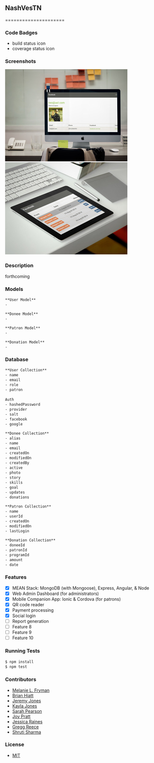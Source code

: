 ## NashVesTN
=====================
### Code Badges
- build status icon
- coverage status icon

### Screenshots
![Image1](https://raw.githubusercontent.com/banjeremy/nashvestn-server/master/docs/screenshots/one.jpg)
![Image2](https://raw.githubusercontent.com/banjeremy/nashvestn-server/master/docs/screenshots/two.jpg)

### Description
forthcoming

### Models
```
**User Model**
-
```

```
**Donee Model**
-
```

```
**Patron Model**
-
```

```
**Donation Model**
-
```

### Database
```
**User Collection**
- name
- email
- role
- patron

Auth
- hashedPassword
- provider
- salt
- facebook
- google
```

```
**Donee Collection**
- alias
- name
- email
- createdOn
- modifiedOn
- createdBy
- active
- photo
- story
- skills
- goal
- updates
- donations
```

```
**Patron Collection**
- name
- userId
- createdOn
- modifiedOn
- lastLogin
```

```
**Donation Collection**
- doneeId
- patronId
- programId
- amount
- date
```
### Features
- [x] MEAN Stack: MongoDB (with Mongoose), Express, Angular, & Node
- [x] Web Admin Dashboard (for administrators)
- [x] Mobile Companion App: Ionic & Cordova (for patrons)
- [x] QR code reader
- [x] Payment processing
- [x] Social login
- [ ] Report generation
- [ ] Feature 8
- [ ] Feature 9
- [ ] Feature 10

### Running Tests
```bash
$ npm install
$ npm test
```

### Contributors
- [Melanie L. Fryman](https://github.com/mlfryman)
- [Brian Hiatt](https://github.com/bchiatt)
- [Jeremy Jones](https://github.com/banjeremy)
- [Kayla Jones](https://github.com/kaylalynjones)
- [Sarah Pearson](https://github.com/SarahMPearson)
- [Joy Pratt](https://github.com/JoyP)
- [Jessica Raines](https://github.com/jessicafraines)
- [Gregg Reece](https://github.com/undeadfish)
- [Shruti Sharma](https://github.com/shrutijalewar)

### License
- [MIT](LICENSE)
